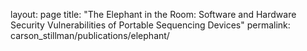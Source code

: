 layout: page
title: "The Elephant in the Room: Software and Hardware Security Vulnerabilities of Portable Sequencing Devices"
permalink: carson_stillman/publications/elephant/

<object data="publications/elephant.pdf" width="1000" height="1000" type='application/pdf'/>

